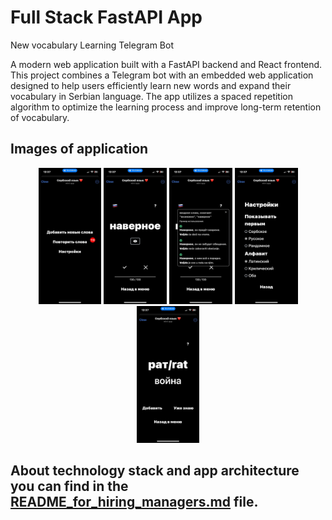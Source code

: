 # Full Stack FastAPI App
New vocabulary Learning Telegram Bot

A modern web application built with a FastAPI backend and React frontend. This project combines a Telegram bot with an embedded web application designed to help users efficiently learn new words and expand their vocabulary in Serbian language. The app utilizes a spaced repetition algorithm to optimize the learning process and improve long-term retention of vocabulary.

## Images of application
<p align="center">
    <img src="diagrams/1.jpeg" alt="Web App" width="20%" />
    <img src="diagrams/2.jpeg" alt="Web App" width="20%" />
    <img src="diagrams/3.jpeg" alt="Web App" width="20%" />
    <img src="diagrams/4.jpeg" alt="Web App" width="20%" />
    <img src="diagrams/5.jpeg" alt="Web App" width="20%" />
</p>

## About technology stack and app architecture you can find in the [README_for_hiring_managers.md](./README_for_hiring_managers.md) file.
